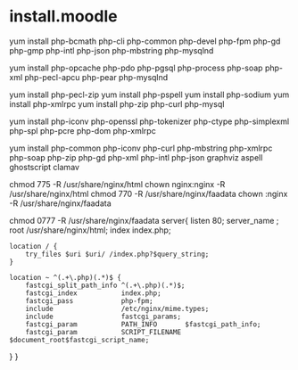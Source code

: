 # install.moodle
 
 
 
  
 
 
 yum install php-bcmath php-cli php-common php-devel php-fpm php-gd php-gmp php-intl php-json php-mbstring php-mysqlnd 

yum install php-opcache php-pdo php-pgsql php-process  php-soap  php-xml php-pecl-apcu  php-pear php-mysqlnd 
 
yum install  php-pecl-zip 
yum install php-pspell
yum install php-sodium 
yum install  php-xmlrpc
yum install php-zip   php-curl php-mysql 

yum install php-iconv php-openssl php-tokenizer php-ctype  php-simplexml  php-spl  php-pcre  php-dom php-xmlrpc 


yum install php-common php-iconv php-curl php-mbstring php-xmlrpc php-soap php-zip php-gd php-xml php-intl php-json  graphviz aspell ghostscript clamav



 chmod 775 -R /usr/share/nginx/html
 chown nginx:nginx -R /usr/share/nginx/html
 chmod 770 -R /usr/share/nginx/faadata
 chown :nginx -R /usr/share/nginx/faadata
 
  chmod 0777 -R /usr/share/nginx/faadata
server{
   listen 80;
    server_name ;
    root        /usr/share/nginx/html;
    index       index.php;

    location / {
        try_files $uri $uri/ /index.php?$query_string;
    }

    location ~ ^(.+\.php)(.*)$ {
        fastcgi_split_path_info ^(.+\.php)(.*)$;
        fastcgi_index           index.php;
        fastcgi_pass            php-fpm;
        include                 /etc/nginx/mime.types;
        include                 fastcgi_params;
        fastcgi_param           PATH_INFO       $fastcgi_path_info;
        fastcgi_param           SCRIPT_FILENAME $document_root$fastcgi_script_name;
}
}


